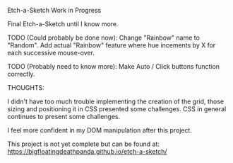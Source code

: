 Etch-a-Sketch Work in Progress

Final Etch-a-Sketch until I know more.

TODO (Could probably be done now): Change "Rainbow" name to "Random".  Add actual "Rainbow" feature where hue incements by X for each successive mouse-over.

TODO (Probably need to know more): Make Auto / Click buttons function correctly.

THOUGHTS:

I didn't have too much trouble implementing the creation of the grid, those sizing and positioning it in CSS presented some challenges.  CSS in general continues to present some challenges.

I feel more confident in my DOM manipulation after this project.



This project is not yet complete but can be found at:
https://bigfloatingdeathpanda.github.io/etch-a-sketch/